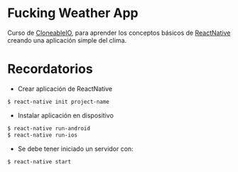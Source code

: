 # Fucking Weather App
Curso de [CloneableIO](https://cloneable.io/), para aprender los conceptos básicos de [ReactNative](https://facebook.github.io/react-native/) creando una aplicación simple del clima.

# Recordatorios
- Crear aplicación de ReactNative
```sh
$ react-native init project-name
```
- Instalar aplicación en dispositivo
```sh
$ react-native run-android
$ react-native run-ios
```
- Se debe tener iniciado un servidor con:
```sh
$ react-native start
```